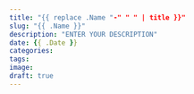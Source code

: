 ```yaml
---
title: "{{ replace .Name "-" " " | title }}"
slug: "{{ .Name }}"
description: "ENTER YOUR DESCRIPTION"
date: {{ .Date }}
categories:
tags:
image:
draft: true
---
```


